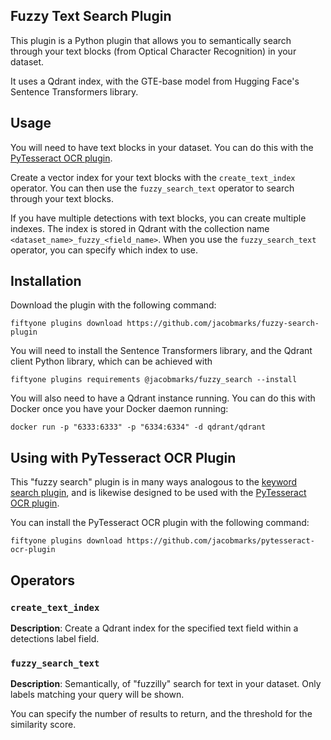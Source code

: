 ## Fuzzy Text Search Plugin

This plugin is a Python plugin that allows you to semantically search through your text blocks (from Optical Character Recognition) in your dataset.

It uses a Qdrant index, with the GTE-base model from Hugging Face's Sentence Transformers library.

## Usage

You will need to have text blocks in your dataset. You can do this with the [PyTesseract OCR plugin](https://github.com/jacobmarks/pytesseract-ocr-plugin).

Create a vector index for your text blocks with the `create_text_index` operator. You can then use the `fuzzy_search_text` operator to search through your text blocks.

If you have multiple detections with text blocks, you can create multiple indexes. The index is stored in Qdrant with the collection name `<dataset_name>_fuzzy_<field_name>`. When you use the `fuzzy_search_text` operator, you can specify which index to use.

## Installation

Download the plugin with the following command:

```shell
fiftyone plugins download https://github.com/jacobmarks/fuzzy-search-plugin
```

You will need to install the Sentence Transformers library, and the Qdrant client Python library, which can be achieved with

```shell
fiftyone plugins requirements @jacobmarks/fuzzy_search --install
```

You will also need to have a Qdrant instance running. You can do this with Docker once you have your Docker daemon running:

```shell
docker run -p "6333:6333" -p "6334:6334" -d qdrant/qdrant
```

## Using with PyTesseract OCR Plugin

This "fuzzy search" plugin is in many ways analogous to the [keyword search plugin](https://github.com/jacobmarks/keyword-search-plugin), and is likewise designed to be used with the [PyTesseract OCR plugin](https://github.com/jacobmarks/pytesseract-ocr-plugin).

You can install the PyTesseract OCR plugin with the following command:

```shell
fiftyone plugins download https://github.com/jacobmarks/pytesseract-ocr-plugin
```

## Operators

### `create_text_index`

**Description**: Create a Qdrant index for the specified text field within a detections label field.

### `fuzzy_search_text`

**Description**: Semantically, of "fuzzilly" search for text in your dataset. Only labels matching your query will be shown.

You can specify the number of results to return, and the threshold for the similarity score.
